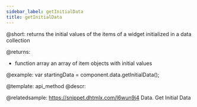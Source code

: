 ```yaml
---
sidebar_label: getInitialData
title: getInitialData
---          
```


@short:
	returns the initial values of the items of a widget initialized in a data collection

@returns:
- function        array      an array of item objects with initial values

@example:
var startingData = component.data.getInitialData();


@template:	api_method
@descr:

@relatedsample: https://snippet.dhtmlx.com/l6wun9j4	Data. Get Initial Data